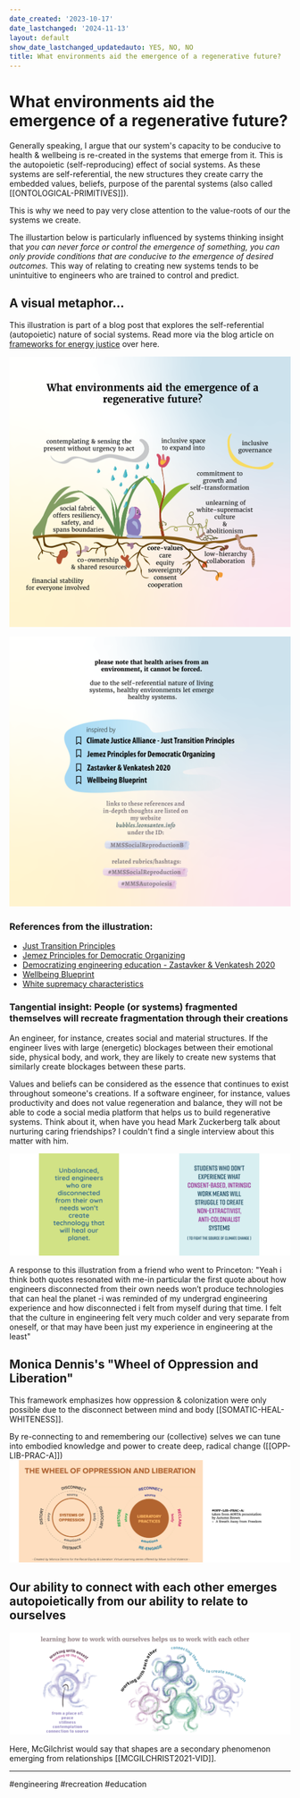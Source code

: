 ```yaml
---
date_created: '2023-10-17'
date_lastchanged: '2024-11-13'
layout: default
show_date_lastchanged_updatedauto: YES, NO, NO
title: What environments aid the emergence of a regenerative future?
---
```


# What environments aid the emergence of a regenerative future?
Generally speaking, I argue that our system's capacity to be conducive to health & wellbeing is re-created in the systems that emerge from it. This is the autopoietic (self-reproducing) effect of social systems. As these systems are self-referential, the new structures they create carry the embedded values, beliefs, purpose of the parental  systems (also called [[ONTOLOGICAL-PRIMITIVES]]).

This is why we need to pay very close attention to the value-roots of our the systems we create.

The illustartion below is particularly influenced by systems thinking insight that *you can never force or control the emergence of something, you can only provide conditions that are conducive to the emergence of desired outcomes.* This way of relating to creating new systems tends to be unintuitive to engineers who are trained to control and predict. 

## A visual metaphor... 
This illustration is part of a blog post that explores the self-referential (autopoietic) nature of social systems. Read more via the blog article on [frameworks for energy justice](https://www.omprakash.org/blog/frameworks-for-a-just-energy-network) over here.


![](media/MMSHealthAutopoiesis-merge-05.png)

![](media/MMSHealthAutopoiesis-merge-06.png)

### References from the illustration:
- [Just Transition Principles](https://climatejusticealliance.org/just-transition/)
- [Jemez Principles for Democratic Organizing](https://climatejusticealliance.org/jemez-principles/)
- [Democratizing engineering education - Zastavker & Venkatesh 2020](https://aic-atlas.s3.eu-north-1.amazonaws.com/projects/e7299991-eb2b-4764-a849-4909e01fb07d/documents/SZhHUrNGR0SUQ7lGQ8eQbX24UHw2HCzr6sV9DTR2.pdf)
- [Wellbeing Blueprint](https://wellbeingblueprint.org/blueprint/)
- [White supremacy characteristics](MMSWhiteSupremacy-A.md)



### Tangential insight: People (or systems) fragmented themselves will recreate fragmentation through their creations
An engineer, for instance, creates social and material structures. If the engineer lives with large (energetic) blockages between their emotional side, physical body, and work, they are likely to create new systems that similarly create blockages between these parts.

Values and beliefs can be considered as the essence that continues to exist throughout someone's creations. If a software engineer, for instance, values productivity and does not value regeneration and balance, they will not be able to code a social media platform that helps us to build regenerative systems. Think about it, when have you head Mark Zuckerberg talk about nurturing caring friendships? I couldn't find a single interview about this matter with him.

![](media/MMSHealthAutopoiesis-merge-01.png)

A response to this illustration from a friend who went to Princeton: "Yeah i think both quotes resonated with me-in particular the first quote about how engineers disconnected from their own needs won’t produce technologies that can heal the planet -i was reminded of my undergrad engineering experience and how disconnected i felt from myself during that time. I felt that the culture in engineering felt very much colder and very separate from oneself, or that may have been just my experience in engineering at the least"

## Monica Dennis's "Wheel of Oppression and Liberation"
This framework emphasizes how oppression & colonization were only possible due to the disconnect between mind and body [[SOMATIC-HEAL-WHITENESS]].

By re-connecting to and remembering our (collective) selves we can tune into embodied knowledge and power to create deep, radical change ([[OPP-LIB-PRAC-A]])
![](media/MMSHealthAutopoiesis-merge-03.png)


## Our ability to connect with each other emerges autopoietically from our ability to relate to ourselves
![](media/MMSHealthAutopoiesis-merge-04.png)


Here, McGilchrist would say that shapes are a secondary phenomenon emerging from relationships [[MCGILCHRIST2021-VID]].



_______

#engineering #recreation #education 


